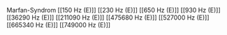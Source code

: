 Marfan-Syndrom
[[150 Hz (E)]]
[[230 Hz (E)]]
[[650 Hz (E)]]
[[930 Hz (E)]]
[[36290 Hz (E)]]
[[211090 Hz (E)]]
[[475680 Hz (E)]]
[[527000 Hz (E)]]
[[665340 Hz (E)]]
[[749000 Hz (E)]]